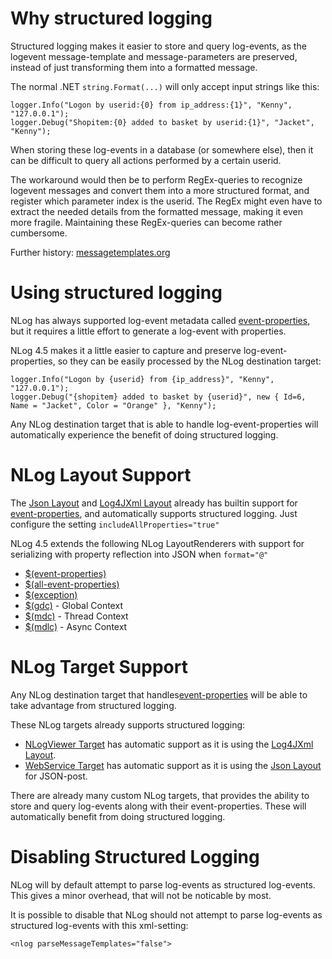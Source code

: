# Why structured logging
Structured logging makes it easier to store and query log-events, as the logevent message-template and message-parameters are preserved, instead of just transforming them into a formatted message.

The normal .NET `string.Format(...)` will only accept input strings like this:

```
logger.Info("Logon by userid:{0} from ip_address:{1}", "Kenny", "127.0.0.1");
logger.Debug("Shopitem:{0} added to basket by userid:{1}", "Jacket", "Kenny");
```

When storing these log-events in a database (or somewhere else), then it can be difficult to query all actions performed by a certain userid.

The workaround would then be to perform RegEx-queries to recognize logevent messages and convert them into a more structured format, and register which parameter index is the userid. The RegEx might even have to extract the needed details from the formatted message, making it even more fragile. Maintaining these RegEx-queries can become rather cumbersome.

Further history: [messagetemplates.org](http://messagetemplates.org/)

# Using structured logging
NLog has always supported log-event metadata called [event-properties](EventProperties-Layout-Renderer), but it requires a little effort to generate a log-event with properties.

NLog 4.5 makes it a little easier to capture and preserve log-event-properties, so they can be easily processed by the NLog destination target:

```
logger.Info("Logon by {userid} from {ip_address}", "Kenny", "127.0.0.1");
logger.Debug("{shopitem} added to basket by {userid}", new { Id=6, Name = "Jacket", Color = "Orange" }, "Kenny");
```

Any NLog destination target that is able to handle log-event-properties will automatically experience the benefit of doing structured logging.

# NLog Layout Support
The [Json Layout](JsonLayout) and [Log4JXml Layout](Log4JXmlEventLayout) already has builtin support for [event-properties](EventProperties-Layout-Renderer), and automatically supports structured logging. Just configure the setting `includeAllProperties="true"`

NLog 4.5 extends the following NLog LayoutRenderers with support for serializing with property reflection into JSON when `format="@"`

* [$(event-properties)](EventProperties-Layout-Renderer)
* [$(all-event-properties)](All-Event-Properties-Layout-Renderer)
* [$(exception)](Exception-Layout-Renderer)
* [$(gdc)](Gdc-Layout-Renderer) - Global Context
* [$(mdc)](Mdc-Layout-Renderer) - Thread Context
* [$(mdlc)](Mdlc-Layout-Renderer) - Async Context

# NLog Target Support
Any NLog destination target that handles[event-properties](EventProperties-Layout-Renderer) will be able to take advantage from structured logging.

These NLog targets already supports structured logging:

* [NLogViewer Target](NLogViewer-target) has automatic support as it is using the [Log4JXml Layout](Log4JXmlEventLayout).
* [WebService Target](WebService-target) has automatic support as it is using the [Json Layout](JsonLayout) for JSON-post.

There are already many custom NLog targets, that provides the ability to store and query log-events along with their event-properties. These will automatically benefit from doing structured logging.

# Disabling Structured Logging
NLog will by default attempt to parse log-events as structured log-events. This gives a minor overhead, that will not be noticable by most.

It is possible to disable that NLog should not attempt to parse log-events as structured log-events with this xml-setting:

`<nlog parseMessageTemplates="false">`